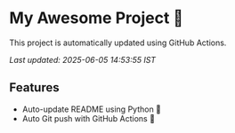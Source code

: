 # My Awesome Project 🚀

This project is automatically updated using GitHub Actions.

_Last updated: 2025-06-05 14:53:55 IST_

## Features
- Auto-update README using Python 🐍
- Auto Git push with GitHub Actions 🤖
